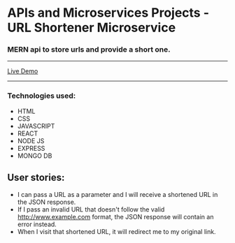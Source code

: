 # APIs and Microservices Projects - URL Shortener Microservice

### MERN api to store urls and provide a short one.

--------------

[Live Demo](https://url-shortnr-a.herokuapp.com)

-------------

### Technologies used:

- HTML
- CSS
- JAVASCRIPT
- REACT
- NODE JS
- EXPRESS
- MONGO DB


## User stories: 

- I can pass a URL as a parameter and I will receive a shortened URL in the JSON response.
- If I pass an invalid URL that doesn't follow the valid http://www.example.com format, the JSON response will contain an error instead.
- When I visit that shortened URL, it will redirect me to my original link.
